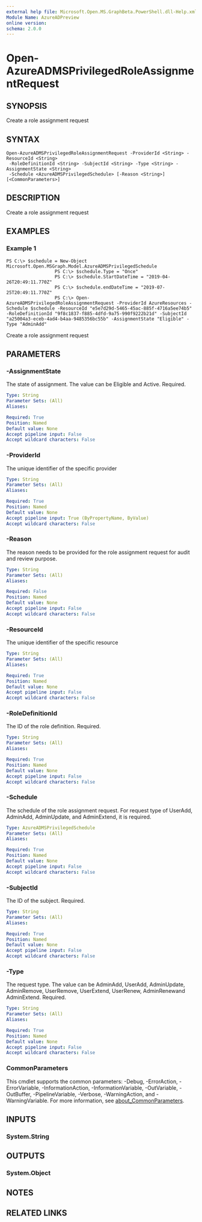 ```yaml
---
external help file: Microsoft.Open.MS.GraphBeta.PowerShell.dll-Help.xml
Module Name: AzureADPreview
online version:
schema: 2.0.0
---
```


# Open-AzureADMSPrivilegedRoleAssignmentRequest

## SYNOPSIS
Create a role assignment request

## SYNTAX

```
Open-AzureADMSPrivilegedRoleAssignmentRequest -ProviderId <String> -ResourceId <String>
 -RoleDefinitionId <String> -SubjectId <String> -Type <String> -AssignmentState <String>
 -Schedule <AzureADMSPrivilegedSchedule> [-Reason <String>] [<CommonParameters>]
```

## DESCRIPTION
Create a role assignment request

## EXAMPLES

### Example 1
```
PS C:\> $schedule = New-Object Microsoft.Open.MSGraph.Model.AzureADMSPrivilegedSchedule
				  PS C:\> $schedule.Type = "Once"
				  PS C:\> $schedule.StartDateTime = "2019-04-26T20:49:11.770Z"
				  PS C:\> $schedule.endDateTime = "2019-07-25T20:49:11.770Z"
				  PS C:\> Open-AzureADMSPrivilegedRoleAssignmentRequest -ProviderId AzureResources -Schedule $schedule -ResourceId "e5e7d29d-5465-45ac-885f-4716a5ee74b5" -RoleDefinitionId "9f8c1837-f885-4dfd-9a75-990f9222b21d" -SubjectId "a25004a3-eceb-4ad4-b4aa-9485356bc55b" -AssignmentState "Eligible" -Type "AdminAdd"
```

Create a role assignment request

## PARAMETERS

### -AssignmentState
The state of assignment.
The value can be Eligible and Active.
Required.

```yaml
Type: String
Parameter Sets: (All)
Aliases:

Required: True
Position: Named
Default value: None
Accept pipeline input: False
Accept wildcard characters: False
```

### -ProviderId
The unique identifier of the specific provider

```yaml
Type: String
Parameter Sets: (All)
Aliases:

Required: True
Position: Named
Default value: None
Accept pipeline input: True (ByPropertyName, ByValue)
Accept wildcard characters: False
```

### -Reason
The reason needs to be provided for the role assignment request for audit and review purpose.

```yaml
Type: String
Parameter Sets: (All)
Aliases:

Required: False
Position: Named
Default value: None
Accept pipeline input: False
Accept wildcard characters: False
```

### -ResourceId
The unique identifier of the specific resource

```yaml
Type: String
Parameter Sets: (All)
Aliases:

Required: True
Position: Named
Default value: None
Accept pipeline input: False
Accept wildcard characters: False
```

### -RoleDefinitionId
The ID of the role definition.
Required.

```yaml
Type: String
Parameter Sets: (All)
Aliases:

Required: True
Position: Named
Default value: None
Accept pipeline input: False
Accept wildcard characters: False
```

### -Schedule
The schedule of the role assignment request.
For request type of UserAdd, AdminAdd, AdminUpdate, and AdminExtend, it is required.

```yaml
Type: AzureADMSPrivilegedSchedule
Parameter Sets: (All)
Aliases:

Required: True
Position: Named
Default value: None
Accept pipeline input: False
Accept wildcard characters: False
```

### -SubjectId
The ID of the subject.
Required.

```yaml
Type: String
Parameter Sets: (All)
Aliases:

Required: True
Position: Named
Default value: None
Accept pipeline input: False
Accept wildcard characters: False
```

### -Type
The request type.
The value can be AdminAdd, UserAdd, AdminUpdate, AdminRemove, UserRemove, UserExtend, UserRenew, AdminRenewand AdminExtend.
Required.

```yaml
Type: String
Parameter Sets: (All)
Aliases:

Required: True
Position: Named
Default value: None
Accept pipeline input: False
Accept wildcard characters: False
```

### CommonParameters
This cmdlet supports the common parameters: -Debug, -ErrorAction, -ErrorVariable, -InformationAction, -InformationVariable, -OutVariable, -OutBuffer, -PipelineVariable, -Verbose, -WarningAction, and -WarningVariable. For more information, see [about_CommonParameters](https://go.microsoft.com/fwlink/?LinkID=113216).

## INPUTS

### System.String
## OUTPUTS

### System.Object
## NOTES

## RELATED LINKS
